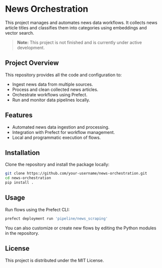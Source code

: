 # News Orchestration
This project manages and automates news data workflows. It collects news article titles and classifies them into categories using embeddings and vector search.

> **Note:** This project is not finished and is currently under active development.
## Project Overview

This repository provides all the code and configuration to:

- Ingest news data from multiple sources.
- Process and clean collected news articles.
- Orchestrate workflows using Prefect.
- Run and monitor data pipelines locally.


## Features

- Automated news data ingestion and processing.
- Integration with Prefect for workflow management.
- Local and programmatic execution of flows.

## Installation

Clone the repository and install the package locally:

```bash
git clone https://github.com/your-username/news-orchestration.git
cd news-orchestration
pip install .
```

## Usage

Run flows using the Prefect CLI:

```bash
prefect deployment run 'pipeline/news_scraping'
```

You can also customize or create new flows by editing the Python modules in the repository.

## License
This project is distributed under the MIT License.
